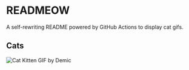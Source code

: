 # READMEOW

A self-rewriting README powered by GitHub Actions to display cat gifs.

## Cats

![Cat Kitten GIF by Demic](https://media2.giphy.com/media/v1.Y2lkPTlhY2QwMmRhdXNkaG9hbHM4azBkNDRibXNocmdtMTVlcmNodGZ2MXhwcXZqYnE4MiZlcD12MV9naWZzX3NlYXJjaCZjdD1n/3oriO0OEd9QIDdllqo/200.gif)
